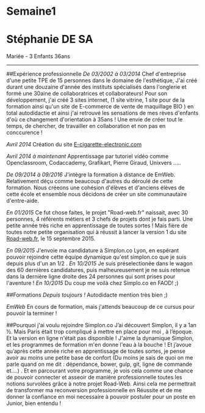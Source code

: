 # Semaine1

# Stéphanie DE SA
Mariée - 3 Enfants
36ans

----------------------------------------

##Expérience professionnelle
_*De 03/2002 à 03/2014*_ Chef d'entreprise d'une petite TPE de 15 personnes dans le domaine de l'esthétique,
J'ai créé durant une douzaine d'année des instituts spécialisés dans l'onglerie et formé une 30aine de collaboratrices et collaborateurs!
Pour son développement, j'ai créé 3 sites internet, (1 site vitrine, 1 site pour de la formation ainsi qu'un site de E-commerce de vente de maquillage BIO ) en total autodidactie et ainsi j'ai retrouvé les sensations de mes rèves d'enfants d'où ce changement d'orientation à 35ans !
Une envie de créer tout le temps, de chercher, de travailler en collaboration et non pas en conccurence !

*_Avril 2014_* Création du site [E-cigarette-electronic.com](htt://www.e-cigarette-electronic.com)

*_Avril 2014 à maintenant_* Apprentissage par tutoriel vidéo comme Openclassroom, Codaccademy, Grafikart, Pierre Giraud, Unixvers .....

*_De 09/2014 à 09/2016_*  J'intègre la formation à distance de EmWeb. Relativement déçu comme beaucoup d'autres du déroulé de cette formation.
Nous créeons une cohésion d'élèves et d'anciens élèves de cette école et ensemble nous décidons de créer un site communautaire d'entre-aide.

*_En 01/2015_* Ce fut chose faites, le projet "Road-web.fr" naissait, avec 30 personnes, 4 référents métiers et 3 chefs de projets dont je fais parti.
Une petite année très riche en apprentissage de toutes sortes ! Mais fière de toutes notre petite organisation qui à réussit à lancer la version 1 du site [Road-web.fr](http://www.road-web.fr), le 15 septembre 2015.

*_En 09/2015_* J'envoie ma candidature à Simplon.co Lyon, en espérant pouvoir rejoindre cette équipe dynamique qu'est simplon.co que je suis depuis plus d'un an 1/2 .
*_En 10/2015_* Je suis préselectionée dans le wagon des 60 dernières candidatures, puis malheureusement je ne suis retenue dans la dernière ligne droite des 24 personnes qui sont prises pour l'aventure !
*_En 10/2015_* Du coup me voilà chez Simplo.co en FAOD! ;)


##Formations
*_Depuis toujours !_* Autodidacte mention très bien ;)

*_EmWeb_* En cours de formation, mais j'attends beaucoup de ce cursus pour pouvoir la terminer !


##Pourquoi j'ai voulu rejoindre Simplon.co
J’ai découvert Simplon, il y a 1an ½. Mais Paris était trop compliqué à mettre en place pour moi , à l’époque. Et la version en ligne n'était pas disponible !
J'aime la dynamique Simplon, et les programmes de formation m'en donne l'eau à la bouche ! 
Et j’avoue qu’après cette année riche en apprentissage de toutes sortes, je pense avoir au moins une petite base de confort (Du moins je sais de quoi on me parle quand on me dit : dépendance, bower, gulp, git, ligne de commande et….) .
Et en parcourant votre programme, je vois cela comme une chance de pouvoir connecter et asseoir de manière professionnelle toutes les notions survolées grâce à notre projet Road-Web. 
Ainsi cela me permettrait de transformer ma reconversion professionnelle en Réussite et de me donner la confiance en moi necessaire à pouvoir postuler pour un poste en Junior, bien entendu !



